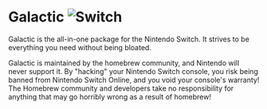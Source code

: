 # Galactic ![Switch](https://img.shields.io/badge/Homebrew-0b7adb?style=for-the-badge&logo=nintendo-switch&logoColor=white)
Galactic is the all-in-one package for the Nintendo Switch. It strives to be everything you need without being bloated.

Galactic is maintained by the homebrew community, and Nintendo will never support it. By "hacking" your Nintendo Switch console, you risk being banned from Nintendo Switch Online, and you void your console's warranty! The Homebrew community and developers take no responsibility for anything that may go horribly wrong as a result of homebrew!
